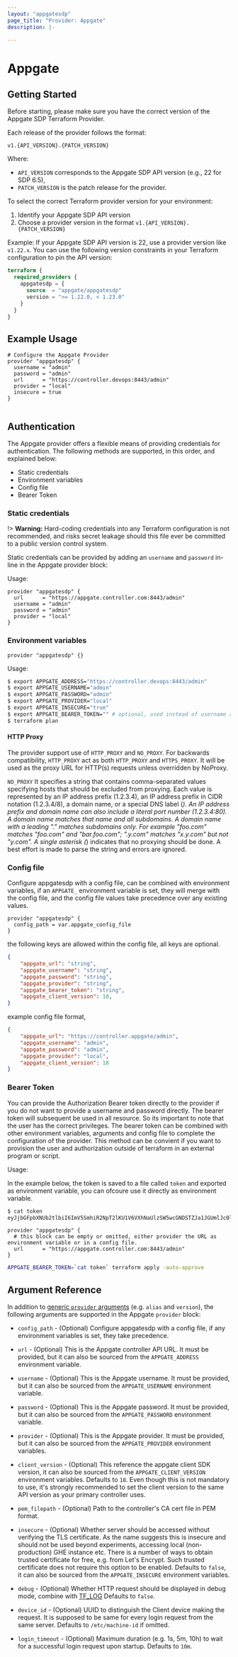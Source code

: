 ```yaml
---
layout: "appgatesdp"
page_title: "Provider: Appgate"
description: |-

---
```


# Appgate

## Getting Started
Before starting, please make sure you have the correct version of the Appgate SDP Terraform Provider. 

Each release of the provider follows the format:
```
v1.{API_VERSION}.{PATCH_VERSION}
```
Where:
- `API_VERSION` corresponds to the Appgate SDP API version (e.g., 22 for SDP 6.5),
- `PATCH_VERSION` is the patch release for the provider.

To select the correct Terraform provider version for your environment:
1. Identify your Appgate SDP API version
2. Choose a provider version in the format `v1.{API_VERSION}.{PATCH_VERSION}`

Example:
If your Appgate SDP API version is 22, use a provider version like `v1.22.x`. You can use the following version constraints in your Terraform configuration to pin the API version:

```terraform
terraform {
  required_providers {
    appgatesdp = {
      source  = "appgate/appgatesdp"
      version = ">= 1.22.0, < 1.23.0"
    }
  }
}
```


## Example Usage

```hcl
# Configure the Appgate Provider
provider "appgatesdp" {
  username = "admin"
  password = "admin"
  url      = "https://controller.devops:8443/admin"
  provider = "local"
  insecure = true
}


```

## Authentication

The Appgate provider offers a flexible means of providing credentials for
authentication. The following methods are supported, in this order, and
explained below:

- Static credentials
- Environment variables
- Config file
- Bearer Token

### Static credentials

!> **Warning:** Hard-coding credentials into any Terraform configuration is not
recommended, and risks secret leakage should this file ever be committed to a
public version control system.

Static credentials can be provided by adding an `username` and `password`
in-line in the Appgate provider block:

Usage:

```hcl
provider "appgatesdp" {
  url      = "https://appgate.controller.com:8443/admin"
  username = "admin"
  password = "admin"
  provider = "local"
}
```

### Environment variables


```hcl
provider "appgatesdp" {}
```

Usage:

```sh
$ export APPGATE_ADDRESS="https://controller.devops:8443/admin"
$ export APPGATE_USERNAME="admin"
$ export APPGATE_PASSWORD="admin"
$ export APPGATE_PROVIDER="local"
$ export APPGATE_INSECURE="true"
$ export APPGATE_BEARER_TOKEN="" # optional, used instead of username and password.
$ terraform plan
```


#### HTTP Proxy


The provider support use of `HTTP_PROXY` and `NO_PROXY`.
For backwards compatibility, `HTTP_PROXY` act as both `HTTP_PROXY` and `HTTPS_PROXY`. It will be used as the proxy URL for HTTP(s) requests unless overridden by NoProxy.


`NO_PROXY` It specifies a string that contains comma-separated values specifying hosts that should be excluded from proxying. Each value is represented by an IP address prefix (1.2.3.4), an IP address prefix in CIDR notation (1.2.3.4/8), a domain name, or a special DNS label (*). An IP address prefix and domain name can also include a literal port number (1.2.3.4:80). A domain name matches that name and all subdomains. A domain name with a leading "." matches subdomains only. For example "foo.com" matches "foo.com" and "bar.foo.com"; ".y.com" matches "x.y.com" but not "y.com". A single asterisk (*) indicates that no proxying should be done. A best effort is made to parse the string and errors are ignored.


### Config file

Configure appgatesdp with a config file, can be combined with environment variables, if an `APPGATE_` environment variable is set, they will merge with the config file, and the config file values take precedence over any existing values.

```hcl
provider "appgatesdp" {
  config_path = var.appgate_config_file
}
```

the following keys are allowed within the config file, all keys are optional.
```json
{
    "appgate_url": "string",
    "appgate_username": "string",
    "appgate_password": "string",
    "appgate_provider": "string",
    "appgate_bearer_token": "string",
    "appgate_client_version": 18,
}

```

example config file format,
```json
{
    "appgate_url": "https://controller.appgate/admin",
    "appgate_username": "admin",
    "appgate_password": "admin",
    "appgate_provider": "local",
    "appgate_client_version": 18
}

```

### Bearer Token

You can provide the Authorization Bearer token directly to the provider if you do not want to provide a username and password directly. The bearer token will subsequent be used in all resource. So its important to note that the user has the correct privileges. The bearer token can be combined with other environment variables, arguments and config file to complete the configuration of the provider. This method can be convient if you want to provision the user and authorization outside of terraform in an external program or script.


Usage:

In the example below, the token is saved to a file called `token` and exported as environment variable, you can ofcoure use it directly as environment variable.

```bash
$ cat token
eyJjbGFpbXNUb2tlbiI6ImV5SmhiR2NpT2lKU1V6VXhNaUlzSW5wcGNDSTZJa1JGUmlJc0luUjVjQ0k2SWtwWFZDSjkuZUp5dGxkZVNvOGdTaHQ5RnQ3UldlRE1SRTNFUVRoZ2hoSlhZbUlzQ0NpT004RWhNOUxzZnVuZmpuSDJBdmF2SytwTE1yQ0wvL0wwYm55VnMxR1QzWXdkU2xrd0FCL1pVUk1aN01xR3BQVWV3M0o0aDhRUlBJZ0lGYkxMNzJCWERNTUV2SGtkeGJJK2hlNVIwTWVJSHp2d2cyVDl3Z21FNUx0d3crR3FMSGc3LzVLaC9jaGhMc1Y5Y1VneGowV1JUTWVRd01VRU5Ody9CL0psRU5NQUFFWEUweEVnUVkyeUVSaWtYa3hqR3hXZ2FFeDhiQTVLNmFENHUzcy9xR1lQcUsyWVQ5KzkyaElsUW....
```

```hcl
provider "appgatesdp" {
  # this block can be empty or omitted, either provider the URL as environment variable or in a config file.
  url      = "https://appgate.controller.com:8443/admin"
}
```


```bash
APPGATE_BEARER_TOKEN=`cat token` terraform apply -auto-approve
```




## Argument Reference

In addition to [generic `provider` arguments](https://www.terraform.io/docs/configuration/providers.html)
(e.g. `alias` and `version`), the following arguments are supported in the Appgate
 `provider` block:

* `config_path` - (Optional) Configure appgatesdp with a config file, if any environment variables is set, they take precedence.

* `url` - (Optional) This is the Appgate controller API URL. It must be provided, but
  it can also be sourced from the `APPGATE_ADDRESS` environment variable.

* `username` - (Optional) This is the Appgate username. It must be provided, but
  it can also be sourced from the `APPGATE_USERNAME` environment variable.

* `password` - (Optional) This is the Appgate password. It must be provided, but
  it can also be sourced from the `APPGATE_PASSWORD` environment variable.

* `provider` - (Optional) This is the Appgate provider. It must be provided, but
  it can also be sourced from the `APPGATE_PROVIDER` environment variables.

* `client_version` - (Optional) This reference the appgate client SDK version, it can also be sourced from the `APPGATE_CLIENT_VERSION` environment variables. Defaults to `18`. Even though this is not mandatory to use, it's strongly recommended to set the client version to the same API version as your primary controller uses.

* `pem_filepath` - (Optional) Path to the controller's CA cert file in PEM format.

* `insecure` - (Optional) Whether server should be accessed without verifying the TLS certificate. As the name suggests this is insecure and should not be used beyond experiments, accessing local (non-production) GHE instance etc. There is a number of ways to obtain trusted certificate for free, e.g. from Let's Encrypt. Such trusted certificate does not require this option to be enabled. Defaults to `false`, it can also be sourced from the `APPGATE_INSECURE` environment variables.

* `debug` - (Optional) Whether HTTP request should be displayed in debug mode, combine with [TF_LOG](https://www.terraform.io/docs/internals/debugging.html) Defaults to `false`.

* `device_id` - (Optional) UUID to distinguish the Client device making the request. It is supposed to be same for every login request from the same server. Defaults to `/etc/machine-id` if omitted.

* `login_timeout` - (Optional) Maximum duration (e.g. 1s, 5m, 10h) to wait for a successful login request upon startup. Defaults to `10m`.

